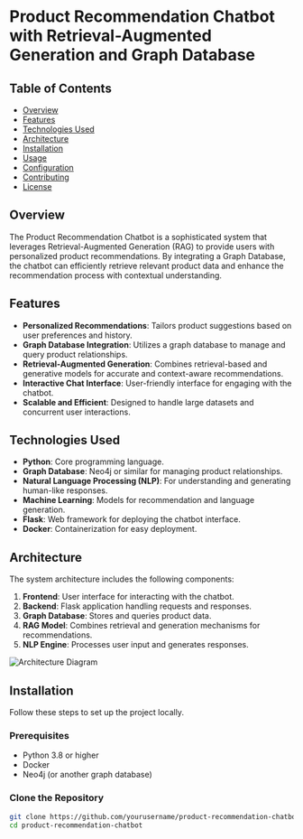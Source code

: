 # Product Recommendation Chatbot with Retrieval-Augmented Generation and Graph Database

## Table of Contents
- [Overview](#overview)
- [Features](#features)
- [Technologies Used](#technologies-used)
- [Architecture](#architecture)
- [Installation](#installation)
- [Usage](#usage)
- [Configuration](#configuration)
- [Contributing](#contributing)
- [License](#license)

## Overview
The Product Recommendation Chatbot is a sophisticated system that leverages Retrieval-Augmented Generation (RAG) to provide users with personalized product recommendations. By integrating a Graph Database, the chatbot can efficiently retrieve relevant product data and enhance the recommendation process with contextual understanding.

## Features
- **Personalized Recommendations**: Tailors product suggestions based on user preferences and history.
- **Graph Database Integration**: Utilizes a graph database to manage and query product relationships.
- **Retrieval-Augmented Generation**: Combines retrieval-based and generative models for accurate and context-aware recommendations.
- **Interactive Chat Interface**: User-friendly interface for engaging with the chatbot.
- **Scalable and Efficient**: Designed to handle large datasets and concurrent user interactions.

## Technologies Used
- **Python**: Core programming language.
- **Graph Database**: Neo4j or similar for managing product relationships.
- **Natural Language Processing (NLP)**: For understanding and generating human-like responses.
- **Machine Learning**: Models for recommendation and language generation.
- **Flask**: Web framework for deploying the chatbot interface.
- **Docker**: Containerization for easy deployment.

## Architecture
The system architecture includes the following components:
1. **Frontend**: User interface for interacting with the chatbot.
2. **Backend**: Flask application handling requests and responses.
3. **Graph Database**: Stores and queries product data.
4. **RAG Model**: Combines retrieval and generation mechanisms for recommendations.
5. **NLP Engine**: Processes user input and generates responses.

![Architecture Diagram](link_to_architecture_diagram.png)

## Installation
Follow these steps to set up the project locally.

### Prerequisites
- Python 3.8 or higher
- Docker
- Neo4j (or another graph database)

### Clone the Repository
```bash
git clone https://github.com/yourusername/product-recommendation-chatbot.git
cd product-recommendation-chatbot
